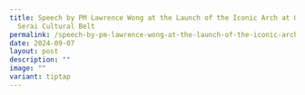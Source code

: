 ```yaml
---
title: Speech by PM Lawrence Wong at the Launch of the Iconic Arch at Geylang
  Serai Cultural Belt
permalink: /speech-by-pm-lawrence-wong-at-the-launch-of-the-iconic-arch-at-geylang-serai-cultural-belt/
date: 2024-09-07
layout: post
description: ""
image: ""
variant: tiptap
---
```

